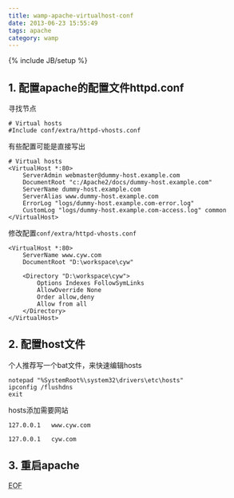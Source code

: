 ```yaml
---
title: wamp-apache-virtualhost-conf
date: 2013-06-23 15:55:49
tags: apache
category: wamp
---
```


{% include JB/setup %}

## 1. 配置apache的配置文件httpd.conf


寻找节点

	# Virtual hosts
	#Include conf/extra/httpd-vhosts.conf

有些配置可能是直接写出

	# Virtual hosts
	<VirtualHost *:80>
	    ServerAdmin webmaster@dummy-host.example.com
	    DocumentRoot "c:/Apache2/docs/dummy-host.example.com"
	    ServerName dummy-host.example.com
	    ServerAlias www.dummy-host.example.com
	    ErrorLog "logs/dummy-host.example.com-error.log"
	    CustomLog "logs/dummy-host.example.com-access.log" common
	</VirtualHost>

修改配置`conf/extra/httpd-vhosts.conf`

	<VirtualHost *:80>
	    ServerName www.cyw.com
	    DocumentRoot "D:\workspace\cyw"
	 
	    <Directory "D:\workspace\cyw">
	        Options Indexes FollowSymLinks
	        AllowOverride None
	        Order allow,deny
	        Allow from all
	    </Directory>
	</VirtualHost>


## 2. 配置host文件

个人推荐写一个bat文件，来快速编辑hosts


	notepad "%SystemRoot%\system32\drivers\etc\hosts" 
	ipconfig /flushdns 
	exit


hosts添加需要网站

	
	127.0.0.1	www.cyw.com

	127.0.0.1	cyw.com


## 3. 重启apache

	


















<!-- more -->




<abbr title="End of file">EOF</abbr>